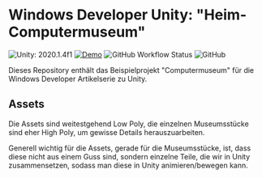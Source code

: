 # Windows Developer Unity: "Heim-Computermuseum"

![Unity: 2020.1.4f1](https://img.shields.io/badge/Unity-2020.1.4f1-blue)
[![Demo](https://img.shields.io/badge/Demo-online-brightgreen)](https://boundfoxstudios.github.io/windows-developer-unity/)
![GitHub Workflow Status](https://img.shields.io/github/workflow/status/BoundfoxStudios/windows-developer-unity/Build%20Web)
![GitHub](https://img.shields.io/github/license/BoundfoxStudios/windows-developer-unity)

Dieses Repository enthält das Beispielprojekt "Computermuseum" für die Windows Developer Artikelserie zu Unity.

## Assets

Die Assets sind weitestgehend Low Poly, die einzelnen Museumsstücke sind eher High Poly, um gewisse Details herauszuarbeiten.

Generell wichtig für die Assets, gerade für die Museumsstücke, ist, dass diese nicht aus einem Guss sind, sondern einzelne Teile, die wir in Unity zusammensetzen, sodass man diese in Unity animieren/bewegen kann.
